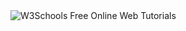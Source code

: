 <img src="https://res.cloudinary.com/dvcwdjwr6/image/upload/v1708550845/z7206mqof1aqttiolvzl.png" title="W3Schools Free Online Web Tutorials"/>

